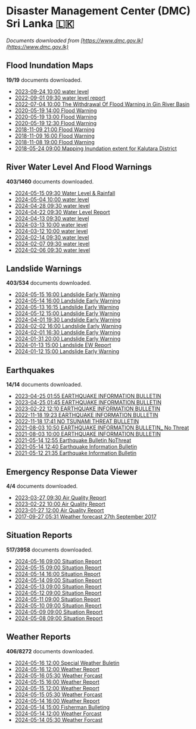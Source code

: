 # Disaster Management Center (DMC) Sri Lanka :sri_lanka:

*Documents downloaded from [https://www.dmc.gov.lk](https://www.dmc.gov.lk)*

## Flood Inundation Maps

**19/19** documents downloaded.

* [2023-09-24 10:00 water level](data/flood-inundation-maps/20230924.1000.water-level.pdf)
* [2022-09-01 09:30 water level report](data/flood-inundation-maps/20220901.0930.water-level-report.pdf)
* [2022-07-04 10:00 The  Withdrawal Of Flood Warning in Gin River Basin](data/flood-inundation-maps/20220704.1000.the-withdrawal-of-flood-warning-in-gin-river-basin.pdf)
* [2020-05-19 14:00 Flood Warning](data/flood-inundation-maps/20200519.1400.flood-warning.pdf)
* [2020-05-19 13:00 Flood Warning](data/flood-inundation-maps/20200519.1300.flood-warning.pdf)
* [2020-05-19 12:30 Flood Warning](data/flood-inundation-maps/20200519.1230.flood-warning.pdf)
* [2018-11-09 21:00 Flood Warning](data/flood-inundation-maps/20181109.2100.flood-warning.PDF)
* [2018-11-09 16:00 Flood Warning](data/flood-inundation-maps/20181109.1600.flood-warning.PDF)
* [2018-11-08 19:00 Flood Warning](data/flood-inundation-maps/20181108.1900.flood-warning.PDF)
* [2018-05-24 09:00 Mapping Inundation extent for Kalutara District](data/flood-inundation-maps/20180524.0900.mapping-inundation-extent-for-kalutara-district.pdf)

## River Water Level And Flood Warnings

**403/1460** documents downloaded.

* [2024-05-15 09:30 Water Level & Rainfall](data/river-water-level-and-flood-warnings/20240515.0930.water-level-rainfall.pdf)
* [2024-05-04 10:00 water level](data/river-water-level-and-flood-warnings/20240504.1000.water-level.pdf)
* [2024-04-28 09:30 water level](data/river-water-level-and-flood-warnings/20240428.0930.water-level.pdf)
* [2024-04-22 09:30 Water Level Report](data/river-water-level-and-flood-warnings/20240422.0930.water-level-report.pdf)
* [2024-04-13 09:30 water level](data/river-water-level-and-flood-warnings/20240413.0930.water-level.pdf)
* [2024-03-13 10:00 water level](data/river-water-level-and-flood-warnings/20240313.1000.water-level.pdf)
* [2024-03-12 10:00 water level](data/river-water-level-and-flood-warnings/20240312.1000.water-level.pdf)
* [2024-02-14 09:30 water level](data/river-water-level-and-flood-warnings/20240214.0930.water-level.pdf)
* [2024-02-07 09:30 water level](data/river-water-level-and-flood-warnings/20240207.0930.water-level.pdf)
* [2024-02-06 09:30 water level](data/river-water-level-and-flood-warnings/20240206.0930.water-level.pdf)

## Landslide Warnings

**403/534** documents downloaded.

* [2024-05-15 16:00 Landslide Early Warning](data/landslide-warnings/20240515.1600.landslide-early-warning.pdf)
* [2024-05-14 16:00 Landslide Early Warning](data/landslide-warnings/20240514.1600.landslide-early-warning.pdf)
* [2024-05-13 16:15 Landslide Early Warning](data/landslide-warnings/20240513.1615.landslide-early-warning.pdf)
* [2024-05-12 15:00 Landslide Early Warning](data/landslide-warnings/20240512.1500.landslide-early-warning.pdf)
* [2024-04-01 19:30 Landslide Early Warning](data/landslide-warnings/20240401.1930.landslide-early-warning.pdf)
* [2024-02-02 16:00 Landslide Early Warning](data/landslide-warnings/20240202.1600.landslide-early-warning.pdf)
* [2024-02-01 16:30 Landslide Early Warning](data/landslide-warnings/20240201.1630.landslide-early-warning.pdf)
* [2024-01-31 20:00 Landslide Early Warning](data/landslide-warnings/20240131.2000.landslide-early-warning.pdf)
* [2024-01-13 15:00 Landslide EW Report](data/landslide-warnings/20240113.1500.landslide-ew-report.pdf)
* [2024-01-12 15:00 Landslide Early Warning](data/landslide-warnings/20240112.1500.landslide-early-warning.pdf)

## Earthquakes

**14/14** documents downloaded.

* [2023-04-25 01:55 EARTHQUAKE INFORMATION BULLETIN](data/earthquakes/20230425.0155.earthquake-information-bulletin.pdf)
* [2023-04-25 01:45 EARTHQUAKE INFORMATION BULLETIN](data/earthquakes/20230425.0145.earthquake-information-bulletin.pdf)
* [2023-02-22 12:10 EARTHQUAKE INFORMATION BULLETIN](data/earthquakes/20230222.1210.earthquake-information-bulletin.pdf)
* [2022-11-18 19:23 EARTHQUAKE INFORMATION BULLETIN](data/earthquakes/20221118.1923.earthquake-information-bulletin.pdf)
* [2022-11-18 17:41 NO TSUNAMI THREAT BULLETIN](data/earthquakes/20221118.1741.no-tsunami-threat-bulletin.pdf)
* [2021-08-03 10:50 EARTHQUAKE INFORMATION BULLETIN_ No Threat](data/earthquakes/20210803.1050.earthquake-information-bulletin_-no-threat.pdf)
* [2021-08-03 10:00 EARTHQUAKE INFORMATION BULLETIN](data/earthquakes/20210803.1000.earthquake-information-bulletin.pdf)
* [2021-05-14 12:55 Earthquake Bulletin NoThreat](data/earthquakes/20210514.1255.earthquake-bulletin-nothreat.pdf)
* [2021-05-14 12:40 Earthquake Information Bulletin](data/earthquakes/20210514.1240.earthquake-information-bulletin.pdf)
* [2021-05-12 21:35 Earthquake Information Bulletin](data/earthquakes/20210512.2135.earthquake-information-bulletin.pdf)

## Emergency Response Data Viewer

**4/4** documents downloaded.

* [2023-03-27 09:30 Air Quality Report](data/emergency-response-data-viewer/20230327.0930.air-quality-report.pdf)
* [2023-02-22 10:00 Air Quality Report](data/emergency-response-data-viewer/20230222.1000.air-quality-report.pdf)
* [2023-01-27 12:00 Air Quality Report](data/emergency-response-data-viewer/20230127.1200.air-quality-report.pdf)
* [2017-09-27 05:31 Weather forecast 27th September 2017](data/emergency-response-data-viewer/20170927.0531.weather-forecast-27th-september-2017.pdf)

## Situation Reports

**517/3958** documents downloaded.

* [2024-05-16 09:00 Situation Report](data/situation-reports/20240516.0900.situation-report.pdf)
* [2024-05-15 09:00 Situation Report](data/situation-reports/20240515.0900.situation-report.pdf)
* [2024-05-14 16:00 Situation Report](data/situation-reports/20240514.1600.situation-report.pdf)
* [2024-05-14 09:00 Situation Report](data/situation-reports/20240514.0900.situation-report.pdf)
* [2024-05-13 09:00 Situation Report](data/situation-reports/20240513.0900.situation-report.pdf)
* [2024-05-12 09:00 Situation Report](data/situation-reports/20240512.0900.situation-report.pdf)
* [2024-05-11 09:00 Situation Report](data/situation-reports/20240511.0900.situation-report.pdf)
* [2024-05-10 09:00 Situation Report](data/situation-reports/20240510.0900.situation-report.pdf)
* [2024-05-09 09:00 Situation Report](data/situation-reports/20240509.0900.situation-report.pdf)
* [2024-05-08 09:00 Situation Report](data/situation-reports/20240508.0900.situation-report.pdf)

## Weather Reports

**406/8272** documents downloaded.

* [2024-05-16 12:00 Special Weather Buletin](data/weather-reports/20240516.1200.special-weather-buletin.pdf)
* [2024-05-16 12:00 Weather Report](data/weather-reports/20240516.1200.weather-report.pdf)
* [2024-05-16 05:30 Weather Forcast](data/weather-reports/20240516.0530.weather-forcast.pdf)
* [2024-05-15 16:00 Weather Report](data/weather-reports/20240515.1600.weather-report.pdf)
* [2024-05-15 12:00 Weather Report](data/weather-reports/20240515.1200.weather-report.pdf)
* [2024-05-15 05:30 Weather Forcast](data/weather-reports/20240515.0530.weather-forcast.pdf)
* [2024-05-14 16:00 Weather Report](data/weather-reports/20240514.1600.weather-report.pdf)
* [2024-05-14 15:00 Fisherman Bulleting](data/weather-reports/20240514.1500.fisherman-bulleting.pdf)
* [2024-05-14 12:00 Weather Forcast](data/weather-reports/20240514.1200.weather-forcast.pdf)
* [2024-05-14 05:30 Weather Forcast](data/weather-reports/20240514.0530.weather-forcast.pdf)
